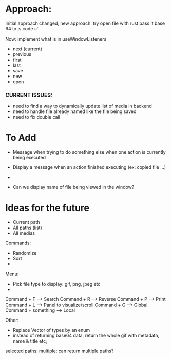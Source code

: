 # Approach:

Initial approach changed, new approach: try open file with rust pass it base 64 to js code ✅

Now: implement what is in useWindowListeners
- next      (current)
- previous
- first
- last
- save
- new
- open


### CURRENT ISSUES:

- need to find a way to dynamically update list of media in backend
- need to handle file already named like the file being saved
- need to fix double call

# To Add

- Message when trying to do something else when one action is currently being executed
- Display a message when an action finished executing (ex: copied file ...)
- 


- Can we display name of file being viewed in the window?


# Ideas for the future

- Current path
- All paths (list)
- All medias

Commands:
- Randomize
- Sort
- 


Menu:
- Pick file type to display: gif, png, jpeg etc
- 


Command + F --> Search
Command + R --> Reverse
Command + P --> Print
Command + L --> Panel to visualize/scroll
Command + G --> Global
Command + something --> Local

Other:
- Replace Vector of types by an enum
- instead of returning base64 data, return the whole gif with metadata, name & title etc;



selected paths: multiple: can return multiple paths?
